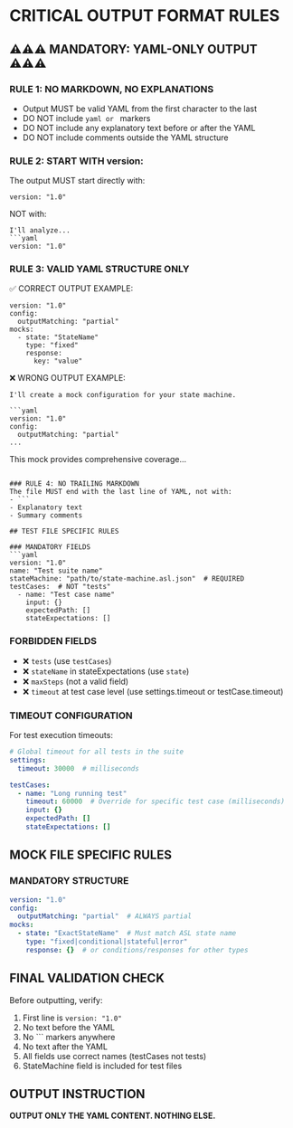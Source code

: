 # CRITICAL OUTPUT FORMAT RULES

## ⚠️⚠️⚠️ MANDATORY: YAML-ONLY OUTPUT ⚠️⚠️⚠️

### RULE 1: NO MARKDOWN, NO EXPLANATIONS
- Output MUST be valid YAML from the first character to the last
- DO NOT include ```yaml or ``` markers
- DO NOT include any explanatory text before or after the YAML
- DO NOT include comments outside the YAML structure

### RULE 2: START WITH version:
The output MUST start directly with:
```
version: "1.0"
```
NOT with:
```
I'll analyze... 
```yaml
version: "1.0"
```

### RULE 3: VALID YAML STRUCTURE ONLY
✅ CORRECT OUTPUT EXAMPLE:
```
version: "1.0"
config:
  outputMatching: "partial"
mocks:
  - state: "StateName"
    type: "fixed"
    response:
      key: "value"
```

❌ WRONG OUTPUT EXAMPLE:
```
I'll create a mock configuration for your state machine.

```yaml
version: "1.0"
config:
  outputMatching: "partial"
...
```

This mock provides comprehensive coverage...
```

### RULE 4: NO TRAILING MARKDOWN
The file MUST end with the last line of YAML, not with:
- ```
- Explanatory text
- Summary comments

## TEST FILE SPECIFIC RULES

### MANDATORY FIELDS
```yaml
version: "1.0"
name: "Test suite name"
stateMachine: "path/to/state-machine.asl.json"  # REQUIRED
testCases:  # NOT "tests"
  - name: "Test case name"
    input: {}
    expectedPath: []
    stateExpectations: []
```

### FORBIDDEN FIELDS
- ❌ `tests` (use `testCases`)
- ❌ `stateName` in stateExpectations (use `state`)
- ❌ `maxSteps` (not a valid field)
- ❌ `timeout` at test case level (use settings.timeout or testCase.timeout)

### TIMEOUT CONFIGURATION
For test execution timeouts:
```yaml
# Global timeout for all tests in the suite
settings:
  timeout: 30000  # milliseconds

testCases:
  - name: "Long running test"
    timeout: 60000  # Override for specific test case (milliseconds)
    input: {}
    expectedPath: []
    stateExpectations: []
```

## MOCK FILE SPECIFIC RULES

### MANDATORY STRUCTURE
```yaml
version: "1.0"
config:
  outputMatching: "partial"  # ALWAYS partial
mocks:
  - state: "ExactStateName"  # Must match ASL state name
    type: "fixed|conditional|stateful|error"
    response: {}  # or conditions/responses for other types
```

## FINAL VALIDATION CHECK

Before outputting, verify:
1. First line is `version: "1.0"`
2. No text before the YAML
3. No ``` markers anywhere
4. No text after the YAML
5. All fields use correct names (testCases not tests)
6. StateMachine field is included for test files

## OUTPUT INSTRUCTION

**OUTPUT ONLY THE YAML CONTENT. NOTHING ELSE.**